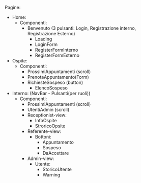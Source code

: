 Pagine:
  - Home: 
    - Componenti: 
      - Benvenuto (3 pulsanti: Login, Registrazione interno, Registrazione Esterno) 
        - Loading 
        - LoginForm 
        - RegisterFormInterno 
        - RegisterFormEsterno
  - Ospite:
    - Componenti: 
      - ProssimiAppuntamenti (scroll) 
      - PrenotaAppuntamento(Form)
      - RichiesteSospeso (button)
        - ElencoSospeso
  - Interno: (NavBar - Pulsanti(per ruoli))
    - Componenti:
      - ProssimiAppuntamenti (scroll)
      - UtentiAdmin (scroll)
      - Receptionist-view:
        - InfoOspite
        - StroricoOpsite 
      - Referente-view:
        - Bottoni:
          - Appuntamento
          - Sospeso
          - DaAccettare
      - Admin-view:
        - Utente:
          - StoricoUtente
          - Warning


